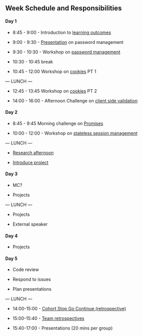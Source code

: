 ## Week Schedule and Responsibilities

#### Day 1

- 8:45 - 9:00 - Introduction to [learning outcomes](./learning-outcomes.md)

- 9:00 - 9:30 - [Presentation](https://docs.google.com/presentation/d/1EwWXNoJHxRoJxhFRvwvOr2tqslQe4PBxyDeRHWJFJH4/edit#slide=id.p1) on password management
- 9:30 - 10:30 - Workshop on [password management](https://github.com/foundersandcoders/ws-password-management)

- 10:30 - 10:45 break

- 10:45 - 12:00 Workshop on [cookies](https://github.com/shahenazmonia/ws-cookies) PT 1

— LUNCH —

- 12:45 - 13:45 Workshop on [cookies](https://github.com/shahenazmonia/ws-cookies) PT 2

- 14:00 - 16:00 - Afternoon Challenge on [client side validation](https://github.com/foundersandcoders/mc-client-side-validation)

#### Day 2

- 8:45 - 9:45 Morning challenge on [Promises](https://github.com/foundersandcoders/mc-promise-me-this)

- 10:00 - 12:00 - Workshop on [stateless session management](https://github.com/foundersandcoders/ws-jwt-stateless-session)

— LUNCH —

- [Research afternoon](./research-afternoon.md)

- [Introduce project](./project.md)

#### Day 3

- MC?

- Projects

— LUNCH —

- Projects

- External speaker

#### Day 4

- Projects

#### Day 5

- Code review

- Respond to issues

- Plan presentations

— LUNCH —

- 14:00-15:00 - [Cohort Stop Go Continue (retrospective)](https://github.com/foundersandcoders/master-reference/blob/master/coursebook/general/retrospectives.md#cohort-retrospective)

- 15:00-15:40 - [Team retrospectives](https://github.com/foundersandcoders/master-reference/blob/master/coursebook/general/retrospectives.md#team-retrospective)

- 15:40-17:00 - Presentations (20 mins per group)
